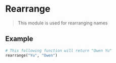 # Rearrange

> This module is used for rearranging names

## Example

```python
# This following function will return "Owen Yu"
rearrange("Yu", "Owen")
```
